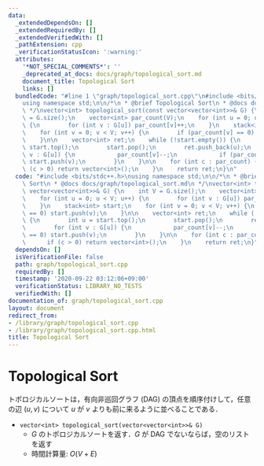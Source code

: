 ```yaml
---
data:
  _extendedDependsOn: []
  _extendedRequiredBy: []
  _extendedVerifiedWith: []
  _pathExtension: cpp
  _verificationStatusIcon: ':warning:'
  attributes:
    '*NOT_SPECIAL_COMMENTS*': ''
    _deprecated_at_docs: docs/graph/topological_sort.md
    document_title: Topological Sort
    links: []
  bundledCode: "#line 1 \"graph/topological_sort.cpp\"\n#include <bits/stdc++.h>\n\
    using namespace std;\n\n/*\n * @brief Topological Sort\n * @docs docs/graph/topological_sort.md\n\
    \ */\nvector<int> topological_sort(const vector<vector<int>>& G) {\n    int V\
    \ = G.size();\n    vector<int> par_count(V);\n    for (int u = 0; u < V; u++)\
    \ {\n        for (int v : G[u]) par_count[v]++;\n    }\n    stack<int> start;\n\
    \    for (int v = 0; v < V; v++) {\n        if (par_count[v] == 0) start.push(v);\n\
    \    }\n\n    vector<int> ret;\n    while (!start.empty()) {\n        int u =\
    \ start.top();\n        start.pop();\n        ret.push_back(u);\n        for (int\
    \ v : G[u]) {\n            par_count[v]--;\n            if (par_count[v] == 0)\
    \ start.push(v);\n        }\n    }\n\n    for (int c : par_count) {\n        if\
    \ (c > 0) return vector<int>();\n    }\n    return ret;\n}\n"
  code: "#include <bits/stdc++.h>\nusing namespace std;\n\n/*\n * @brief Topological\
    \ Sort\n * @docs docs/graph/topological_sort.md\n */\nvector<int> topological_sort(const\
    \ vector<vector<int>>& G) {\n    int V = G.size();\n    vector<int> par_count(V);\n\
    \    for (int u = 0; u < V; u++) {\n        for (int v : G[u]) par_count[v]++;\n\
    \    }\n    stack<int> start;\n    for (int v = 0; v < V; v++) {\n        if (par_count[v]\
    \ == 0) start.push(v);\n    }\n\n    vector<int> ret;\n    while (!start.empty())\
    \ {\n        int u = start.top();\n        start.pop();\n        ret.push_back(u);\n\
    \        for (int v : G[u]) {\n            par_count[v]--;\n            if (par_count[v]\
    \ == 0) start.push(v);\n        }\n    }\n\n    for (int c : par_count) {\n  \
    \      if (c > 0) return vector<int>();\n    }\n    return ret;\n}"
  dependsOn: []
  isVerificationFile: false
  path: graph/topological_sort.cpp
  requiredBy: []
  timestamp: '2020-09-22 03:12:06+09:00'
  verificationStatus: LIBRARY_NO_TESTS
  verifiedWith: []
documentation_of: graph/topological_sort.cpp
layout: document
redirect_from:
- /library/graph/topological_sort.cpp
- /library/graph/topological_sort.cpp.html
title: Topological Sort
---
```

# Topological Sort

トポロジカルソートは，有向非巡回グラフ (DAG) の頂点を順序付けして，任意の辺 $(u, v)$ について $u$ が $v$ よりも前に来るように並べることである．

- `vector<int> topological_sort(vector<vector<int>>& G)`
    - $G$ のトポロジカルソートを返す．$G$ が DAG でないならば，空のリストを返す
    - 時間計算量: $O(V + E)$
